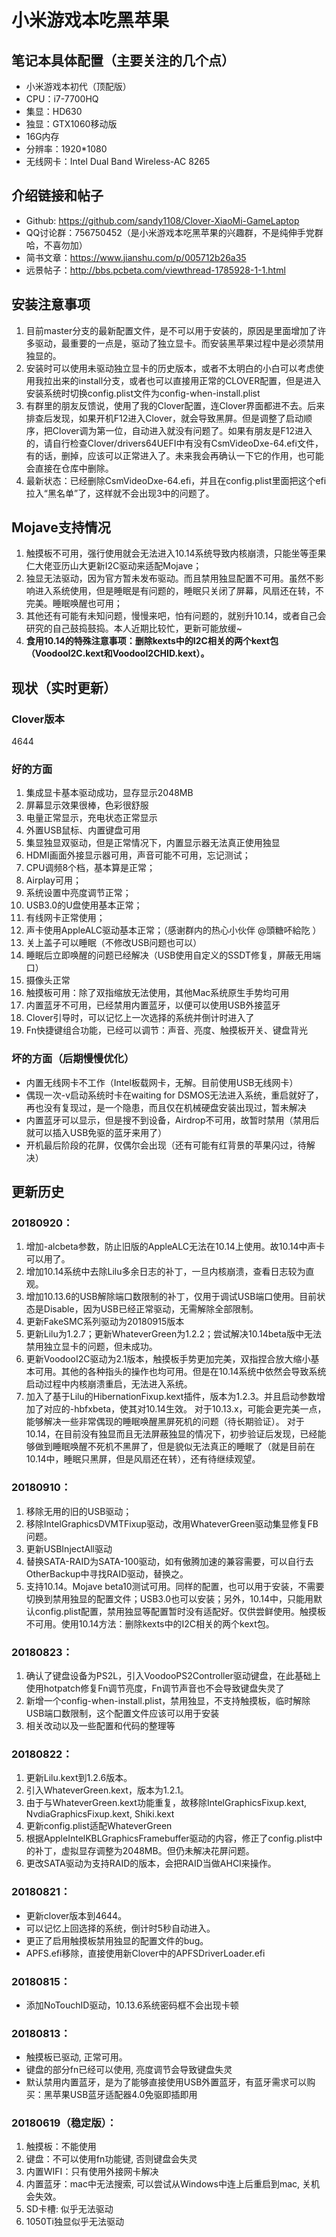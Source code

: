 # 小米游戏本吃黑苹果

## 笔记本具体配置（主要关注的几个点）

- 小米游戏本初代（顶配版）
- CPU：i7-7700HQ
- 集显：HD630
- 独显：GTX1060移动版
- 16G内存
- 分辨率：1920*1080
- 无线网卡：Intel Dual Band Wireless-AC 8265

## 介绍链接和帖子

- Github: https://github.com/sandy1108/Clover-XiaoMi-GameLaptop
- QQ讨论群：756750452（是小米游戏本吃黑苹果的兴趣群，不是纯伸手党群哈，不喜勿加）
- 简书文章：https://www.jianshu.com/p/005712b26a35
- 远景帖子：http://bbs.pcbeta.com/viewthread-1785928-1-1.html

## 安装注意事项

1. 目前master分支的最新配置文件，是不可以用于安装的，原因是里面增加了许多驱动，最重要的一点是，驱动了独立显卡。而安装黑苹果过程中是必须禁用独显的。
2. 安装时可以使用未驱动独立显卡的历史版本，或者不太明白的小白可以考虑使用我拉出来的install分支，或者也可以直接用正常的CLOVER配置，但是进入安装系统时切换config.plist文件为config-when-install.plist
3. 有群里的朋友反馈说，使用了我的Clover配置，连Clover界面都进不去。后来排查后发现，如果开机F12进入Clover，就会导致黑屏。但是调整了启动顺序，把Clover调为第一位，自动进入就没有问题了。如果有朋友是F12进入的，请自行检查Clover/drivers64UEFI中有没有CsmVideoDxe-64.efi文件，有的话，删掉，应该可以正常进入了。未来我会再确认一下它的作用，也可能会直接在仓库中删除。
4. 最新状态：已经删除CsmVideoDxe-64.efi，并且在config.plist里面把这个efi拉入“黑名单”了，这样就不会出现3中的问题了。

## Mojave支持情况

1. 触摸板不可用，强行使用就会无法进入10.14系统导致内核崩溃，只能坐等歪果仁大佬亚历山大更新I2C驱动来适配Mojave；
2. 独显无法驱动，因为官方暂未发布驱动。而且禁用独显配置不可用。虽然不影响进入系统使用，但是睡眠是有问题的，睡眠只关闭了屏幕，风扇还在转，不完美。睡眠唤醒也可用；
3. 其他还有可能有未知问题，慢慢来吧，怕有问题的，就别升10.14，或者自己会研究的自己鼓捣鼓捣。本人近期比较忙，更新可能放缓~
4. **食用10.14的特殊注意事项：删除kexts中的I2C相关的两个kext包（VoodooI2C.kext和VoodooI2CHID.kext）。**

## 现状（实时更新）

### Clover版本

4644

### 好的方面

1. 集成显卡基本驱动成功，显存显示2048MB
2. 屏幕显示效果很棒，色彩很舒服
3. 电量正常显示，充电状态正常显示
4. 外置USB鼠标、内置键盘可用
5. 集显独显双驱动，但是正常情况下，内置显示器无法真正使用独显
6. HDMI画面外接显示器可用，声音可能不可用，忘记测试；
7. CPU调频8个档，基本算是正常；
8. Airplay可用；
9. 系统设置中亮度调节正常；
10. USB3.0的U盘使用基本正常；
11. 有线网卡正常使用；
12. 声卡使用AppleALC驱动基本正常；（感谢群内的热心小伙伴 @頭糖吥給阣 ）
13. 关上盖子可以睡眠（不修改USB问题也可以）
14. 睡眠后立即唤醒的问题已经解决（USB使用自定义的SSDT修复，屏蔽无用端口）
15. 摄像头正常
16. 触摸板可用：除了双指缩放无法使用，其他Mac系统原生手势均可用
17. 内置蓝牙不可用，已经禁用内置蓝牙，以便可以使用USB外接蓝牙
18. Clover引导时，可以记忆上一次选择的系统并倒计时进入了
19. Fn快捷键组合功能，已经可以调节：声音、亮度、触摸板开关、键盘背光

### 坏的方面（后期慢慢优化）

- 内置无线网卡不工作（Intel板载网卡，无解。目前使用USB无线网卡）
- 偶现一次-v启动系统时卡在waiting for DSMOS无法进入系统，重启就好了，再也没有复现过，是一个隐患，而且仅在机械硬盘安装出现过，暂未解决
- 内置蓝牙可以显示，但是搜不到设备，Airdrop不可用，故暂时禁用（禁用后就可以插入USB免驱的蓝牙来用了）
- 开机最后阶段的花屏，仅偶尔会出现（还有可能有红背景的苹果闪过，待解决）

## 更新历史

### 20180920：

1. 增加-alcbeta参数，防止旧版的AppleALC无法在10.14上使用。故10.14中声卡可以用了。
2. 增加10.14系统中去除Lilu多余日志的补丁，一旦内核崩溃，查看日志较为直观。
3. 增加10.13.6的USB解除端口数限制的补丁，仅用于调试USB端口使用。目前状态是Disable，因为USB已经正常驱动，无需解除全部限制。
4. 更新FakeSMC系列驱动为20180915版本
5. 更新Lilu为1.2.7；更新WhateverGreen为1.2.2；尝试解决10.14beta版中无法禁用独立显卡的问题，但未成功。
6. 更新VoodooI2C驱动为2.1版本，触摸板手势更加完美，双指捏合放大缩小基本可用。其他的各种指头的操作也均可用。但是在10.14系统中依然会导致系统启动过程中内核崩溃重启，无法进入系统。
7. 加入了基于Lilu的HibernationFixup.kext插件，版本为1.2.3。并且启动参数增加了对应的-hbfxbeta，使其对10.14生效。 对于10.13.x，可能会更完美一点，能够解决一些非常偶现的睡眠唤醒黑屏死机的问题（待长期验证）。 对于10.14，在目前没有独显而且无法屏蔽独显的情况下，初步验证后发现，已经能够做到睡眠唤醒不死机不黑屏了，但是貌似无法真正的睡眠了（就是目前在10.14中，睡眠只黑屏，但是风扇还在转），还有待继续观望。

### 20180910：

1. 移除无用的旧的USB驱动；
2. 移除IntelGraphicsDVMTFixup驱动，改用WhateverGreen驱动集显修复FB问题。
3. 更新USBInjectAll驱动
4. 替换SATA-RAID为SATA-100驱动，如有傲腾加速的兼容需要，可以自行去OtherBackup中寻找RAID驱动，替换之。
5. 支持10.14。Mojave beta10测试可用。同样的配置，也可以用于安装，不需要切换到禁用独显的配置文件；USB3.0也可以安装；另外，10.14中，只能用默认config.plist配置，禁用独显等配置暂时没有适配好。仅供尝鲜使用。触摸板不可用。使用10.14方法：删除kexts中的I2C相关的两个kext包。

### 20180823：

1. 确认了键盘设备为PS2L，引入VoodooPS2Controller驱动键盘，在此基础上使用hotpatch修复Fn调节亮度，Fn调节声音也不会导致键盘失灵了
2. 新增一个config-when-install.plist，禁用独显，不支持触摸板，临时解除USB端口数限制，这个配置文件应该可以用于安装
3. 相关改动以及一些配置和代码的整理等

### 20180822：

1. 更新Lilu.kext到1.2.6版本。
2. 引入WhateverGreen.kext，版本为1.2.1。
3. 由于与WhateverGreen.kext功能重复，故移除IntelGraphicsFixup.kext, NvdiaGraphicsFixup.kext, Shiki.kext
4. 更新config.plist适配WhateverGreen
5. 根据AppleIntelKBLGraphicsFramebuffer驱动的内容，修正了config.plist中的补丁，虚拟显存调整为2048MB。但仍未解决花屏问题。
6. 更改SATA驱动为支持RAID的版本，会把RAID当做AHCI来操作。

### 20180821：

- 更新clover版本到4644。
- 可以记忆上回选择的系统，倒计时5秒自动进入。
- 更正了启用触摸板禁用独显的配置文件的bug。
- APFS.efi移除，直接使用新Clover中的APFSDriverLoader.efi

### 20180815：

- 添加NoTouchID驱动，10.13.6系统密码框不会出现卡顿

### 20180813：

- 触摸板已驱动, 正常可用。
- 键盘的部分fn已经可以使用, 亮度调节会导致键盘失灵
- 默认禁用内置蓝牙，是为了能够直接使用USB外置蓝牙，有蓝牙需求可以购买：黑苹果USB蓝牙适配器4.0免驱即插即用

### 20180619（稳定版）：

1. 触摸板：不能使用
2. 键盘：不可以使用fn功能键, 否则键盘会失灵
3. 内置WIFI：只有使用外接网卡解决
4. 内置蓝牙：mac中无法搜索, 可以尝试从Windows中连上后重启到mac, 关机会失效。
5. SD卡槽: 似乎无法驱动
6. 1050Ti独显似乎无法驱动
